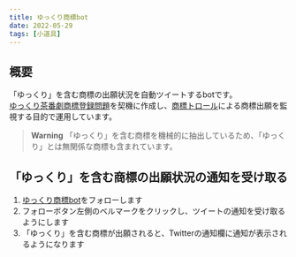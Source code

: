 ```yaml
---
title: ゆっくり商標bot
date: 2022-05-29
tags: [小道具]
---
```

## 概要
「ゆっくり」を含む商標の出願状況を自動ツイートするbotです。  
[ゆっくり茶番劇商標登録問題](https://dic.nicovideo.jp/a/%E3%82%86%E3%81%A3%E3%81%8F%E3%82%8A%E8%8C%B6%E7%95%AA%E5%8A%87%E5%95%86%E6%A8%99%E7%99%BB%E9%8C%B2%E5%95%8F%E9%A1%8C)を契機に作成し、[商標トロール](https://dic.nicovideo.jp/a/%E5%95%86%E6%A8%99%E3%83%88%E3%83%AD%E3%83%BC%E3%83%AB)による商標出願を監視する目的で運用しています。

> **Warning**
> 「ゆっくり」を含む商標を機械的に抽出しているため、「ゆっくり」とは無関係な商標も含まれています。

## 「ゆっくり」を含む商標の出願状況の通知を受け取る
1. [ゆっくり商標bot](https://twitter.com/yukkuri_tm_bot)をフォローします
1. フォローボタン左側のベルマークをクリックし、ツイートの通知を受け取るようにします
1. 「ゆっくり」を含む商標が出願されると、Twitterの通知欄に通知が表示されるようになります
